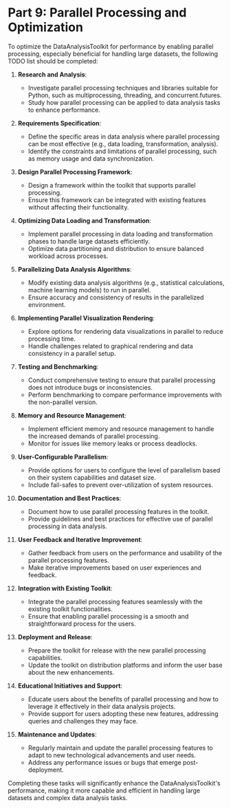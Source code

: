 # Part 9: Parallel Processing and Optimization

To optimize the DataAnalysisToolkit for performance by enabling parallel processing, especially beneficial for handling large datasets, the following TODO list should be completed:

1. **Research and Analysis**:
   - Investigate parallel processing techniques and libraries suitable for Python, such as multiprocessing, threading, and concurrent.futures.
   - Study how parallel processing can be applied to data analysis tasks to enhance performance.

2. **Requirements Specification**:
   - Define the specific areas in data analysis where parallel processing can be most effective (e.g., data loading, transformation, analysis).
   - Identify the constraints and limitations of parallel processing, such as memory usage and data synchronization.

3. **Design Parallel Processing Framework**:
   - Design a framework within the toolkit that supports parallel processing.
   - Ensure this framework can be integrated with existing features without affecting their functionality.

4. **Optimizing Data Loading and Transformation**:
   - Implement parallel processing in data loading and transformation phases to handle large datasets efficiently.
   - Optimize data partitioning and distribution to ensure balanced workload across processes.

5. **Parallelizing Data Analysis Algorithms**:
   - Modify existing data analysis algorithms (e.g., statistical calculations, machine learning models) to run in parallel.
   - Ensure accuracy and consistency of results in the parallelized environment.

6. **Implementing Parallel Visualization Rendering**:
   - Explore options for rendering data visualizations in parallel to reduce processing time.
   - Handle challenges related to graphical rendering and data consistency in a parallel setup.

7. **Testing and Benchmarking**:
   - Conduct comprehensive testing to ensure that parallel processing does not introduce bugs or inconsistencies.
   - Perform benchmarking to compare performance improvements with the non-parallel version.

8. **Memory and Resource Management**:
   - Implement efficient memory and resource management to handle the increased demands of parallel processing.
   - Monitor for issues like memory leaks or process deadlocks.

9. **User-Configurable Parallelism**:
    - Provide options for users to configure the level of parallelism based on their system capabilities and dataset size.
    - Include fail-safes to prevent over-utilization of system resources.

10. **Documentation and Best Practices**:
    - Document how to use parallel processing features in the toolkit.
    - Provide guidelines and best practices for effective use of parallel processing in data analysis.

11. **User Feedback and Iterative Improvement**:
    - Gather feedback from users on the performance and usability of the parallel processing features.
    - Make iterative improvements based on user experiences and feedback.

12. **Integration with Existing Toolkit**:
    - Integrate the parallel processing features seamlessly with the existing toolkit functionalities.
    - Ensure that enabling parallel processing is a smooth and straightforward process for the users.

13. **Deployment and Release**:
    - Prepare the toolkit for release with the new parallel processing capabilities.
    - Update the toolkit on distribution platforms and inform the user base about the new enhancements.

14. **Educational Initiatives and Support**:
    - Educate users about the benefits of parallel processing and how to leverage it effectively in their data analysis projects.
    - Provide support for users adopting these new features, addressing queries and challenges they may face.

15. **Maintenance and Updates**:
    - Regularly maintain and update the parallel processing features to adapt to new technological advancements and user needs.
    - Address any performance issues or bugs that emerge post-deployment.

Completing these tasks will significantly enhance the DataAnalysisToolkit's performance, making it more capable and efficient in handling large datasets and complex data analysis tasks.
